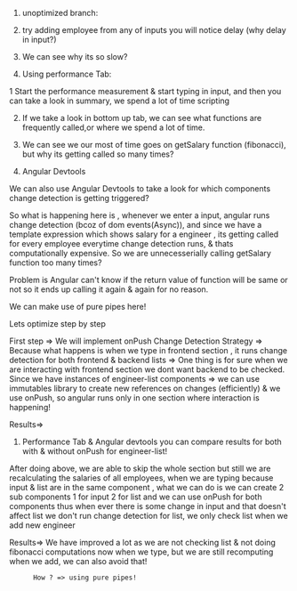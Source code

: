 1. unoptimized branch:

1. try adding employee from any of inputs you will notice delay (why delay in input?)

1. We can see why its so slow?

1. Using performance Tab:

1 Start the performance measurement & start typing in input, and then you can take a look in summary, we spend a lot of time
  scripting

2. If we take a look in bottom up tab, we can see what functions are frequently called,or where we spend a lot of time.

3. We can see we our most of time goes on getSalary function (fibonacci), but why its getting called so many times?

2. Angular Devtools

We can also use Angular Devtools to take a look for which components change detection is getting triggered?

So what is happening here is , whenever we enter a input, angular runs change detection (bcoz of dom events(Async)), and since we have a template expression which shows salary for a engineer , its getting called for every employee everytime change detection runs, & thats computationally expensive. So we are unnecesserially calling getSalary function too many times?

Problem is Angular can't know if the return value of function will be same or not so it ends up calling it again & again for no reason.

We can make use of pure pipes here!


Lets optimize step by step

First step => We will implement onPush Change Detection Strategy =>
Because what happens is when we type in frontend section , it runs change detection for both frontend & backend lists =>
One thing is for sure when we are interacting with frontend section we dont want backend to be checked.
Since we have instances of engineer-list components => we can use immutables library to create new references on changes (efficiently) & we use 
onPush, so angular runs only in one section where interaction is happening!

Results=>

1. Performance Tab & Angular devtools you can compare results for both with & without onPush for engineer-list!

After doing above, we are able to skip the whole section but still we are recalculating the salaries of all employees, when we are typing because input & list are in the same component , what we can do is we can create 2 sub components 1 for input 2 for list and we can use onPush for both components thus when ever there is some change in input and that doesn't affect list we don't run change detection for list, we only check list when we add new engineer


Results=> We have improved a lot as we are not checking list & not doing fibonacci computations now when we type,
          but we are still recomputing when we add, we can also avoid that!
          
          How ? => using pure pipes!
